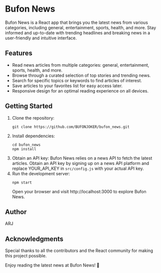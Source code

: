 # Bufon News

Bufon News is a React app that brings you the latest news from various categories, including general, entertainment, sports, health, and more. Stay informed and up-to-date with trending headlines and breaking news in a user-friendly and intuitive interface.

## Features
- Read news articles from multiple categories: general, entertainment, sports, health, and more.
- Browse through a curated selection of top stories and trending news.
- Search for specific topics or keywords to find articles of interest.
- Save articles to your favorites list for easy access later.
- Responsive design for an optimal reading experience on all devices.

## Getting Started
1. Clone the repository:
    ```
    git clone https://github.com/BUFONJOKER/bufon_news.git
    ```
2. Install dependencies:
    ```
    cd bufon_news
    npm install
    ```
3. Obtain an API key:
    Bufon News relies on a news API to fetch the latest articles. Obtain an API key by signing up on a news API platform and replace YOUR_API_KEY in `src/config.js` with your actual API key.
4. Run the development server:
    ```
    npm start
    ```
    Open your browser and visit http://localhost:3000 to explore Bufon News.

## Author
ARJ

## Acknowledgments
Special thanks to all the contributors and the React community for making this project possible.

Enjoy reading the latest news at Bufon News! 📰
